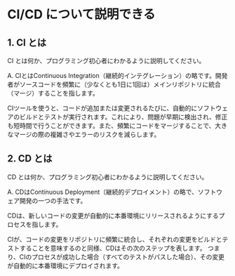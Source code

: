 # CI/CD について説明できる

## 1. CI とは

CI とは何か、プログラミング初心者にわかるように説明してください。

A. CIとはContinuous Integration（継続的インテグレーション）の略です。開発者がソースコードを頻繁に（少なくとも1日に1回は）メインリポジトリに統合（マージ）することを指します。

CIツールを使うと、コードが追加または変更されるたびに、自動的にソフトウェアのビルドとテストが実行されます。これにより、問題が早期に検出され、修正も短時間で行うことができます。また、頻繁にコードをマージすることで、大きなマージの際の複雑さやエラーのリスクを減らします。

## 2. CD とは

CD とは何か、プログラミング初心者にわかるように説明してください。

A. CDはContinuous Deployment（継続的デプロイメント）の略で、ソフトウェア開発の一つの手法です。

CDは、新しいコードの変更が自動的に本番環境にリリースされるようにするプロセスを指します。

CIが、コードの変更をリポジトリに頻繁に統合し、それぞれの変更をビルドとテストすることを意味するのと同様、CDはその次のステップを表します。
つまり、CIのプロセスが成功した場合（すべてのテストがパスした場合）、その変更が自動的に本番環境にデプロイされます。